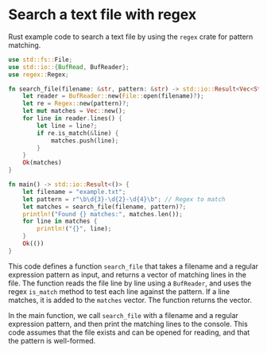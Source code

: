 # Search a text file with regex

Rust example code to search a text file by using the `regex` crate for pattern matching.

```rust
use std::fs::File;
use std::io::{BufRead, BufReader};
use regex::Regex;

fn search_file(filename: &str, pattern: &str) -> std::io::Result<Vec<String>> {
    let reader = BufReader::new(File::open(filename)?);
    let re = Regex::new(pattern)?;
    let mut matches = Vec::new();
    for line in reader.lines() {
        let line = line?;
        if re.is_match(&line) {
            matches.push(line);
        }
    }
    Ok(matches)
}

fn main() -> std::io::Result<()> {
    let filename = "example.txt";
    let pattern = r"\b\d{3}-\d{2}-\d{4}\b"; // Regex to match
    let matches = search_file(filename, pattern)?;
    println!("Found {} matches:", matches.len());
    for line in matches {
        println!("{}", line);
    }
    Ok(())
}
```

This code defines a function `search_file` that takes a filename and a regular expression pattern as input, and returns a vector of matching lines in the file. The function reads the file line by line using a `BufReader`, and uses the regex `is_match` method to test each line against the pattern. If a line matches, it is added to the `matches` vector. The function returns the vector.

In the main function, we call `search_file` with a filename and a regular expression pattern, and then print the matching lines to the console. This code assumes that the file exists and can be opened for reading, and that the pattern is well-formed.
